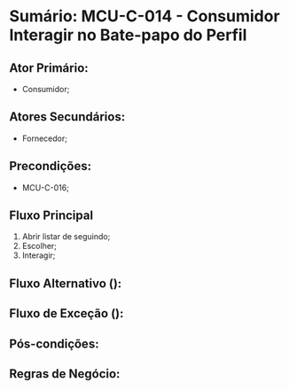 # Sumário: MCU-C-014 - Consumidor Interagir no Bate-papo do Perfil
## Ator Primário: 
 - Consumidor; 
## Atores Secundários:
 - Fornecedor; 
## Precondições:
 - MCU-C-016;
## Fluxo Principal
1.  Abrir listar de seguindo;
2.  Escolher; 
3.  Interagir;
##  Fluxo Alternativo ():
##  Fluxo de Exceção ():
##  Pós-condições: 
##  Regras de Negócio: 